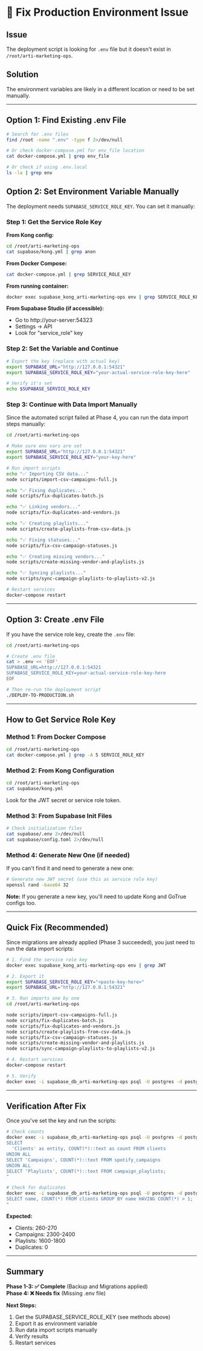 # 🔧 Fix Production Environment Issue

## Issue

The deployment script is looking for `.env` file but it doesn't exist in `/root/arti-marketing-ops`.

## Solution

The environment variables are likely in a different location or need to be set manually.

---

## Option 1: Find Existing .env File

```bash
# Search for .env files
find /root -name ".env" -type f 2>/dev/null

# Or check docker-compose.yml for env_file location
cat docker-compose.yml | grep env_file

# Or check if using .env.local
ls -la | grep env
```

## Option 2: Set Environment Variable Manually

The deployment needs `SUPABASE_SERVICE_ROLE_KEY`. You can set it manually:

### Step 1: Get the Service Role Key

**From Kong config:**
```bash
cd /root/arti-marketing-ops
cat supabase/kong.yml | grep anon
```

**From Docker Compose:**
```bash
cat docker-compose.yml | grep SERVICE_ROLE_KEY
```

**From running container:**
```bash
docker exec supabase_kong_arti-marketing-ops env | grep SERVICE_ROLE_KEY
```

**From Supabase Studio (if accessible):**
- Go to http://your-server:54323
- Settings → API
- Look for "service_role" key

### Step 2: Set the Variable and Continue

```bash
# Export the key (replace with actual key)
export SUPABASE_URL="http://127.0.0.1:54321"
export SUPABASE_SERVICE_ROLE_KEY="your-actual-service-role-key-here"

# Verify it's set
echo $SUPABASE_SERVICE_ROLE_KEY
```

### Step 3: Continue with Data Import Manually

Since the automated script failed at Phase 4, you can run the data import steps manually:

```bash
cd /root/arti-marketing-ops

# Make sure env vars are set
export SUPABASE_URL="http://127.0.0.1:54321"
export SUPABASE_SERVICE_ROLE_KEY="your-key-here"

# Run import scripts
echo "✅ Importing CSV data..."
node scripts/import-csv-campaigns-full.js

echo "✅ Fixing duplicates..."
node scripts/fix-duplicates-batch.js

echo "✅ Linking vendors..."
node scripts/fix-duplicates-and-vendors.js

echo "✅ Creating playlists..."
node scripts/create-playlists-from-csv-data.js

echo "✅ Fixing statuses..."
node scripts/fix-csv-campaign-statuses.js

echo "✅ Creating missing vendors..."
node scripts/create-missing-vendor-and-playlists.js

echo "✅ Syncing playlists..."
node scripts/sync-campaign-playlists-to-playlists-v2.js

# Restart services
docker-compose restart
```

---

## Option 3: Create .env File

If you have the service role key, create the `.env` file:

```bash
cd /root/arti-marketing-ops

# Create .env file
cat > .env << 'EOF'
SUPABASE_URL=http://127.0.0.1:54321
SUPABASE_SERVICE_ROLE_KEY=your-actual-service-role-key-here
EOF

# Then re-run the deployment script
./DEPLOY-TO-PRODUCTION.sh
```

---

## How to Get Service Role Key

### Method 1: From Docker Compose

```bash
cd /root/arti-marketing-ops
cat docker-compose.yml | grep -A 5 SERVICE_ROLE_KEY
```

### Method 2: From Kong Configuration

```bash
cd /root/arti-marketing-ops
cat supabase/kong.yml
```

Look for the JWT secret or service role token.

### Method 3: From Supabase Init Files

```bash
# Check initialization files
cat supabase/.env 2>/dev/null
cat supabase/config.toml 2>/dev/null
```

### Method 4: Generate New One (if needed)

If you can't find it and need to generate a new one:

```bash
# Generate new JWT secret (use this as service role key)
openssl rand -base64 32
```

**Note:** If you generate a new key, you'll need to update Kong and GoTrue configs too.

---

## Quick Fix (Recommended)

Since migrations are already applied (Phase 3 succeeded), you just need to run the data import scripts:

```bash
# 1. Find the service role key
docker exec supabase_kong_arti-marketing-ops env | grep JWT

# 2. Export it
export SUPABASE_SERVICE_ROLE_KEY="<paste-key-here>"
export SUPABASE_URL="http://127.0.0.1:54321"

# 3. Run imports one by one
cd /root/arti-marketing-ops

node scripts/import-csv-campaigns-full.js
node scripts/fix-duplicates-batch.js
node scripts/fix-duplicates-and-vendors.js
node scripts/create-playlists-from-csv-data.js
node scripts/fix-csv-campaign-statuses.js
node scripts/create-missing-vendor-and-playlists.js
node scripts/sync-campaign-playlists-to-playlists-v2.js

# 4. Restart services
docker-compose restart

# 5. Verify
docker exec -i supabase_db_arti-marketing-ops psql -U postgres -d postgres -c "SELECT COUNT(*) FROM clients;"
```

---

## Verification After Fix

Once you've set the key and run the scripts:

```bash
# Check counts
docker exec -i supabase_db_arti-marketing-ops psql -U postgres -d postgres -c "
SELECT 
  'Clients' as entity, COUNT(*)::text as count FROM clients
UNION ALL
SELECT 'Campaigns', COUNT(*)::text FROM spotify_campaigns
UNION ALL
SELECT 'Playlists', COUNT(*)::text FROM campaign_playlists;
"

# Check for duplicates
docker exec -i supabase_db_arti-marketing-ops psql -U postgres -d postgres -c "
SELECT name, COUNT(*) FROM clients GROUP BY name HAVING COUNT(*) > 1;
"
```

**Expected:**
- Clients: 260-270
- Campaigns: 2300-2400
- Playlists: 1600-1800
- Duplicates: 0

---

## Summary

**Phase 1-3: ✅ Complete** (Backup and Migrations applied)  
**Phase 4: ❌ Needs fix** (Missing .env file)

**Next Steps:**
1. Get the SUPABASE_SERVICE_ROLE_KEY (see methods above)
2. Export it as environment variable
3. Run data import scripts manually
4. Verify results
5. Restart services

